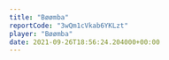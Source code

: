 ```yaml
---
title: "Bøømba"
reportCode: "3wQm1cVkab6YKLzt"
player: "Bøømba"
date: 2021-09-26T18:56:24.204000+00:00
---
```

